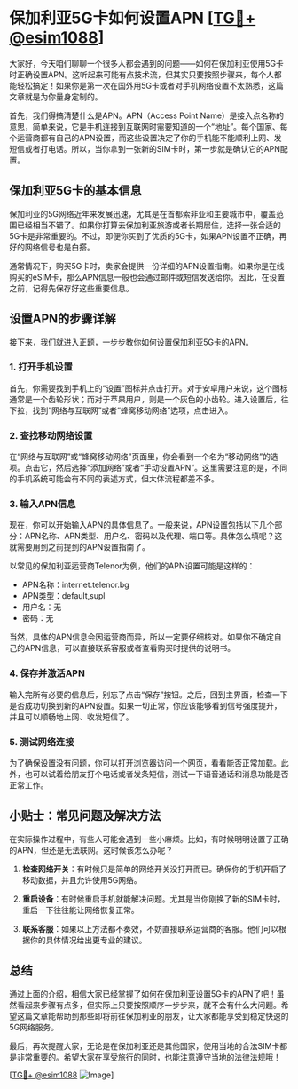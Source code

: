 # 保加利亚5G卡如何设置APN [[TG💪+ @esim1088](https://t.me/s/esim1088)]

大家好，今天咱们聊聊一个很多人都会遇到的问题——如何在保加利亚使用5G卡时正确设置APN。这听起来可能有点技术流，但其实只要按照步骤来，每个人都能轻松搞定！如果你是第一次在国外用5G卡或者对手机网络设置不太熟悉，这篇文章就是为你量身定制的。

首先，我们得搞清楚什么是APN。APN（Access Point Name）是接入点名称的意思，简单来说，它是手机连接到互联网时需要知道的一个“地址”。每个国家、每个运营商都有自己的APN设置，而这些设置决定了你的手机能不能顺利上网、发短信或者打电话。所以，当你拿到一张新的SIM卡时，第一步就是确认它的APN配置。

## 保加利亚5G卡的基本信息

保加利亚的5G网络近年来发展迅速，尤其是在首都索非亚和主要城市中，覆盖范围已经相当不错了。如果你打算去保加利亚旅游或者长期居住，选择一张合适的5G卡是非常重要的。不过，即便你买到了优质的5G卡，如果APN设置不正确，再好的网络信号也是白搭。

通常情况下，购买5G卡时，卖家会提供一份详细的APN设置指南。如果你是在线购买的eSIM卡，那么APN信息一般也会通过邮件或短信发送给你。因此，在设置之前，记得先保存好这些重要信息。

## 设置APN的步骤详解

接下来，我们就进入正题，一步步教你如何设置保加利亚5G卡的APN。

### 1. 打开手机设置

首先，你需要找到手机上的“设置”图标并点击打开。对于安卓用户来说，这个图标通常是一个齿轮形状；而对于苹果用户，则是一个灰色的小齿轮。进入设置后，往下拉，找到“网络与互联网”或者“蜂窝移动网络”选项，点击进入。

### 2. 查找移动网络设置

在“网络与互联网”或“蜂窝移动网络”页面里，你会看到一个名为“移动网络”的选项。点击它，然后选择“添加网络”或者“手动设置APN”。这里需要注意的是，不同的手机系统可能会有不同的表述方式，但大体流程都差不多。

### 3. 输入APN信息

现在，你可以开始输入APN的具体信息了。一般来说，APN设置包括以下几个部分：APN名称、APN类型、用户名、密码以及代理、端口等。具体怎么填呢？这就需要用到之前提到的APN设置指南了。

以常见的保加利亚运营商Telenor为例，他们的APN设置可能是这样的：
- APN名称：internet.telenor.bg
- APN类型：default,supl
- 用户名：无
- 密码：无

当然，具体的APN信息会因运营商而异，所以一定要仔细核对。如果你不确定自己的APN信息，可以直接联系客服或者查看购买时提供的说明书。

### 4. 保存并激活APN

输入完所有必要的信息后，别忘了点击“保存”按钮。之后，回到主界面，检查一下是否成功切换到新的APN设置。如果一切正常，你应该能够看到信号强度提升，并且可以顺畅地上网、收发短信了。

### 5. 测试网络连接

为了确保设置没有问题，你可以打开浏览器访问一个网页，看看能否正常加载。此外，也可以试着给朋友打个电话或者发条短信，测试一下语音通话和消息功能是否正常工作。

## 小贴士：常见问题及解决方法

在实际操作过程中，有些人可能会遇到一些小麻烦。比如，有时候明明设置了正确的APN，但还是无法联网。这时候该怎么办呢？

1. **检查网络开关**：有时候只是简单的网络开关没打开而已。确保你的手机开启了移动数据，并且允许使用5G网络。
   
2. **重启设备**：有时候重启手机就能解决问题。尤其是当你刚换了新的SIM卡时，重启一下往往能让网络恢复正常。

3. **联系客服**：如果以上方法都不奏效，不妨直接联系运营商的客服。他们可以根据你的具体情况给出更专业的建议。

## 总结

通过上面的介绍，相信大家已经掌握了如何在保加利亚设置5G卡的APN了吧！虽然看起来步骤有点多，但实际上只要按照顺序一步步来，就不会有什么大问题。希望这篇文章能帮助到那些即将前往保加利亚的朋友，让大家都能享受到稳定快速的5G网络服务。

最后，再次提醒大家，无论是在保加利亚还是其他国家，使用当地的合法SIM卡都是非常重要的。希望大家在享受旅行的同时，也能注意遵守当地的法律法规哦！

[[TG💪+ @esim1088](https://t.me/s/esim1088) ![Image](https://i.postimg.cc/4NQfJmqS/Snipaste-2025-05-13-00-14-12.png)]